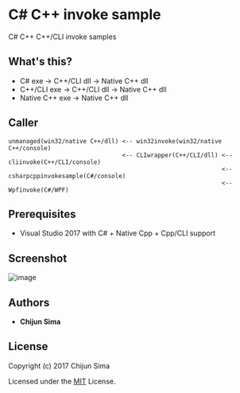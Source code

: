 # C# C++ invoke sample

C# C++ C++/CLI invoke samples

## What's this?

+ C# exe -> C++/CLI dll -> Native C++ dll
+ C++/CLI exe -> C++/CLI dll -> Native C++ dll
+ Native C++ exe -> Native C++ dll

## Caller

```
unmanaged(win32/native C++/dll) <-- win32invoke(win32/native C++/console)
                                <-- CLIwrapper(C++/CLI/dll) <-- cliinvoke(C++/CLI/console)
                                                            <-- csharpcppinvokesample(C#/console)
                                                            <-- Wpfinvoke(C#/WPF)
```

## Prerequisites

+ Visual Studio 2017 with C# + Native Cpp + Cpp/CLI support

## Screenshot

![image](https://cloud.githubusercontent.com/assets/22494815/25910859/5d4f13ec-35e4-11e7-8179-f64df419605f.png)

## Authors

* **Chijun Sima**

## License

Copyright (c) 2017 Chijun Sima

Licensed under the [MIT](LICENSE) License.
